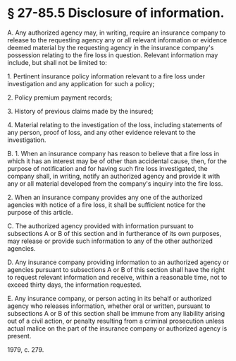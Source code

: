 # § 27-85.5 Disclosure of information.

<p>A. Any authorized agency may, in writing, require an insurance company to release to the requesting agency any or all relevant information or evidence deemed material by the requesting agency in the insurance company's possession relating to the fire loss in question. Relevant information may include, but shall not be limited to:</p><p>1. Pertinent insurance policy information relevant to a fire loss under investigation and any application for such a policy;</p><p>2. Policy premium payment records;</p><p>3. History of previous claims made by the insured;</p><p>4. Material relating to the investigation of the loss, including statements of any person, proof of loss, and any other evidence relevant to the investigation.</p><p>B. 1. When an insurance company has reason to believe that a fire loss in which it has an interest may be of other than accidental cause, then, for the purpose of notification and for having such fire loss investigated, the company shall, in writing, notify an authorized agency and provide it with any or all material developed from the company's inquiry into the fire loss.</p><p>2. When an insurance company provides any one of the authorized agencies with notice of a fire loss, it shall be sufficient notice for the purpose of this article.</p><p>C. The authorized agency provided with information pursuant to subsections A or B of this section and in furtherance of its own purposes, may release or provide such information to any of the other authorized agencies.</p><p>D. Any insurance company providing information to an authorized agency or agencies pursuant to subsections A or B of this section shall have the right to request relevant information and receive, within a reasonable time, not to exceed thirty days, the information requested.</p><p>E. Any insurance company, or person acting in its behalf or authorized agency who releases information, whether oral or written, pursuant to subsections A or B of this section shall be immune from any liability arising out of a civil action, or penalty resulting from a criminal prosecution unless actual malice on the part of the insurance company or authorized agency is present.</p><p>1979, c. 279.</p>